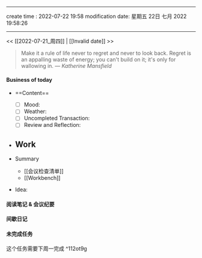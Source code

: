 
---
create time : 2022-07-22 19:58
modification date: 星期五 22日 七月 2022 19:58:26

---

<< [[2022-07-21_周四]] | [[Invalid date]] >>

> Make it a rule of life never to regret and never to look back. Regret is an appalling waste of energy; you can't build on it; it's only for wallowing in.
> — <cite>Katherine Mansfield</cite>


#### Business of today
-  ==Content==
	- [ ] Mood:
	- [ ] Weather:
	- [ ] Uncompleted Transaction:
	- [ ] Review and Reflection:
- Work
	- 
- Summary
	- [[会议检查清单]]
	- [[Workbench]]
	
- Idea:

#### 阅读笔记 & 会议纪要


#### 间歇日记

#### 未完成任务
这个任务需要下周一完成  ^112ot9g

